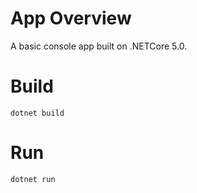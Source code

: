 # App Overview

A basic console app built on .NETCore 5.0.

# Build

`dotnet build`

# Run

`dotnet run`